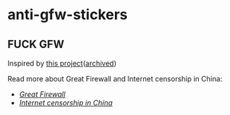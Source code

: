 # anti-gfw-stickers

## FUCK GFW

Inspired by [this project](http://www.skinat.com/product/7787/default.aspx)([archived](https://web.archive.org/web/20190213161648/http://www.skinat.com/product/7787/default.aspx))

Read more about Great Firewall and Internet censorship in China:
- [*Great Firewall*](https://en.wikipedia.org/wiki/Great_Firewall)
- [*Internet censorship in China*](https://en.wikipedia.org/wiki/Internet_censorship_in_China)
